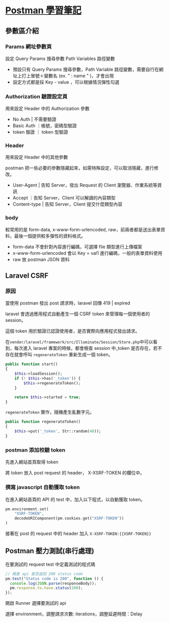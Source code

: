 # [Postman 學習筆記](https://tw.alphacamp.co/blog/postman-api-tutorial-for-beginners)

## 參數區介紹

### Params 網址參數頁

設定 Query Params 搜尋參數 Path Variables 路徑變數

- 預設只有 Query Params 搜尋參數，Path Variable 路徑變數，需要自行在網址上打上冒號＋變數名 (ex. " : name " )，才會出現
- 設定方式都是採 Key - value ，可以根據情況彈性勾選

### Authorization 驗證設定頁

用來設定 Header 中的 Authorization 參數

- No Auth | 不需要驗證
- Basic Auth ｜帳號，密碼型驗證
- token 驗證 ｜ token 型驗證

### Header

用來設定 Header 中的其他參數

postman 把一些必要的參數隱藏起來，如需特殊設定，可以取消隱藏，進行修改。

- User-Agent | 告知 Server，發出 Request 的 Client 瀏覽器、作業系統等資訊
- Accept ｜告知 Server，Client 可以解讀的內容類型
- Content-type | 告知 Server，Client 提交什麼類型內容

### body

較常用的是 form-data, x-www-form-urlencoded, raw，前兩者都是送出表單資料，最後一個提供較多彈性的資料格式。

- form-data 不會針對內容進行編碼，可選擇 file 類型進行上傳檔案
- x-www-form-urlencoded 會以 Key = val1 進行編碼，一般的表單資料使用
- raw 放 postman JSON 資料

## Laravel CSRF

### 原因

當使用 postman 發出 post 請求時，laravel 回傳 419 | expired

laravel 會透過應用程式自動產生一個 CSRF token 來管理每一個使用者的 session。

這個 token 用於驗證已認證使用者，是否實際向應用程式發出請求。

在`vender/laravel/framework/src/Illuminate/Session/Store.php`中可以看到，每次進入 laravel 專案的時候，都會檢查 session 中\_token 是否存在，若不存在就會呼叫 `regenerateToken` 重新生成一個 token。

```php
public function start()
{
    $this->loadSession();
    if (! $this->has('_token')) {
        $this->regenerateToken();
    }

    return $this->started = true;
}
```

`regenerateToken` 實作，隨機產生亂數字元。

```php
public function regenerateToken()
{
    $this->put('_token', Str::random(40));
}
```

### postman 添加校驗 token

先進入網站首頁取得 token

將 token 放入 post request 的 header， X-XSRF-TOKEN 的欄位中。

### 撰寫 javascript 自動獲取 token

在進入網站首頁的 API 的 test 中，加入以下程式，以自動獲取 token。

```php
pm.environment.set(
    "XSRF-TOKEN",
    decodeURIComponent(pm.cookies.get("XSRF-TOKEN"))
)
```

接著在 post 的 request 中的 header 加入 `X-XSRF-TOKEN:{{XSRF-TOKEN}}`

## Postman 壓力測試(串行處理)

在要測試的 request test 中定義測試的程式碼

```javascript
// 檢查 api 是否返回 200 status code
pm.test("Status code is 200", function () {
  console.log(JSON.parse(responseBody));
  pm.response.to.have.status(200);
});
```

開啟 Runner 選擇要測試的 api

選擇 environment，調整請求次數: iterations，調整延遲時間：Delay
